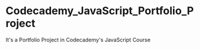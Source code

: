 # Codecademy_JavaScript_Portfolio_Project
It's a Portfolio Project in Codecademy's JavaScript Course
